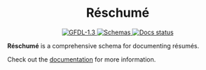 <h1 align="center">
  Réschumé
</h1>

<p align="center">
  <a href="https://github.com/dhruvkb/reschume/blob/main/LICENSE">
    <img src="https://img.shields.io/static/v1?label=license&message=GFDL-1.3&color=green" alt="GFDL-1.3"/>
  </a>
  <a href="https://dhruvkb.github.io/reschume/schema/resume.json">
    <img src="https://img.shields.io/static/v1?label=schema&message=resume.json&color=informational" alt="Schemas"/>
  </a>
  <a href="https://github.com/dhruvkb/reschume/actions/workflows/docs.yml">
    <img src="https://github.com/dhruvkb/reschume/actions/workflows/docs.yml/badge.svg" alt="Docs status"/>
  </a>
</p>

**Réschumé** is a comprehensive schema for documenting résumés.

Check out the [documentation](https://dhruvkb.github.io/reschume/) for more information.

